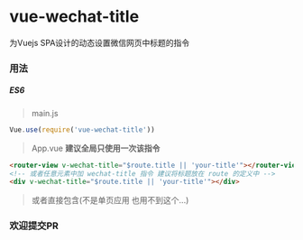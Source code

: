 # vue-wechat-title
为Vuejs SPA设计的动态设置微信网页中标题的指令

### 用法

##### ES6
> main.js
```js
Vue.use(require('vue-wechat-title'))
```
> App.vue **建议全局只使用一次该指令**
```html
<router-view v-wechat-title="$route.title || 'your-title'"></router-view>
<!-- 或者任意元素中加 wechat-title 指令 建议将标题放在 route 的定义中 -->
<div v-wechat-title="$route.title || 'your-title'"></div>
```

> 或者直接包含(不是单页应用 也用不到这个...)

### 欢迎提交PR